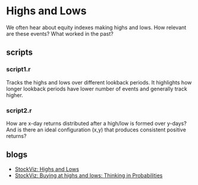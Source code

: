 # Highs and Lows
We often hear about equity indexes making highs and lows. How relevant are these events? What worked in the past?

## scripts
### script1.r 
Tracks the highs and lows over different lookback periods. It highlights how longer lookback periods have lower number of events and generally track higher.

### script2.r
How are x-day returns distributed after a high/low is formed over y-days? And is there an ideal configuration (x,y) that produces consistent positive returns?

## blogs
* [StockViz: Highs and Lows](https://stockviz.biz/index.php/2018/09/27/highs-and-lows/)
* [StockViz: Buying at highs and lows: Thinking in Probabilities](https://stockviz.biz/index.php/2018/10/03/buying-at-highs-and-lows-thinking-in-probabilities/)